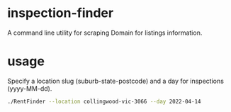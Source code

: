 # inspection-finder
A command line utility for scraping Domain for listings information.

# usage
Specify a location slug (suburb-state-postcode) and a day for inspections (yyyy-MM-dd).
```bash
./RentFinder --location collingwood-vic-3066 --day 2022-04-14
```
